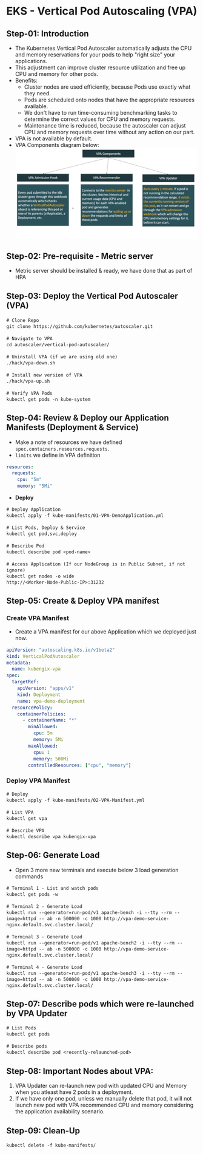# EKS - Vertical Pod Autoscaling (VPA)

## Step-01: Introduction

- The Kubernetes Vertical Pod Autoscaler automatically adjusts the CPU and memory reservations for your pods to help "right size" your applications.
- This adjustment can improve cluster resource utilization and free up CPU and memory for other pods.
- Benefits:
  - Cluster nodes are used efficiently, because Pods use exactly what they need.
  - Pods are scheduled onto nodes that have the appropriate resources available.
  - We don't have to run time-consuming benchmarking tasks to determine the correct values for CPU and memory requests.
  - Maintenance time is reduced, because the autoscaler can adjust CPU and memory requests over time without any action on our part.
- VPA is not available by default.
- VPA Components diagram below:
  ![K8S-VPA.png](K8S-VPA.png)

## Step-02: Pre-requisite - Metric server

- Metric server should be installed & ready, we have done that as part of HPA

## Step-03: Deploy the Vertical Pod Autoscaler (VPA)

```
# Clone Repo
git clone https://github.com/kubernetes/autoscaler.git

# Navigate to VPA
cd autoscaler/vertical-pod-autoscaler/

# Uninstall VPA (if we are using old one)
./hack/vpa-down.sh

# Install new version of VPA
./hack/vpa-up.sh

# Verify VPA Pods
kubectl get pods -n kube-system
```

## Step-04: Review & Deploy our Application Manifests (Deployment & Service)

- Make a note of resources we have defined `spec.containers.resources.requests`.
- `limits` we define in VPA definition

```yml
resources:
  requests:
    cpu: "5m"
    memory: "5Mi"
```

- **Deploy**

```
# Deploy Application
kubectl apply -f kube-manifests/01-VPA-DemoApplication.yml

# List Pods, Deploy & Service
kubectl get pod,svc,deploy

# Describe Pod
kubectl describe pod <pod-name>

# Access Application (If our NodeGroup is in Public Subnet, if not ignore)
kubectl get nodes -o wide
http://<Worker-Node-Public-IP>:31232
```

## Step-05: Create & Deploy VPA manifest

### Create VPA Manifest

- Create a VPA manifest for our above Application which we deployed just now.

```yml
apiVersion: "autoscaling.k8s.io/v1beta2"
kind: VerticalPodAutoscaler
metadata:
  name: kubengix-vpa
spec:
  targetRef:
    apiVersion: "apps/v1"
    kind: Deployment
    name: vpa-demo-deployment
  resourcePolicy:
    containerPolicies:
      - containerName: "*"
        minAllowed:
          cpu: 5m
          memory: 5Mi
        maxAllowed:
          cpu: 1
          memory: 500Mi
        controlledResources: ["cpu", "memory"]
```

### Deploy VPA Manifest

```
# Deploy
kubectl apply -f kube-manifests/02-VPA-Manifest.yml

# List VPA
kubectl get vpa

# Describe VPA
kubectl describe vpa kubengix-vpa
```

## Step-06: Generate Load

- Open 3 more new terminals and execute below 3 load generation commands

```
# Terminal 1 - List and watch pods
kubectl get pods -w

# Terminal 2 - Generate Load
kubectl run --generator=run-pod/v1 apache-bench -i --tty --rm --image=httpd -- ab -n 500000 -c 1000 http://vpa-demo-service-nginx.default.svc.cluster.local/

# Terminal 3 - Generate Load
kubectl run --generator=run-pod/v1 apache-bench2 -i --tty --rm --image=httpd -- ab -n 500000 -c 1000 http://vpa-demo-service-nginx.default.svc.cluster.local/

# Terminal 4 - Generate Load
kubectl run --generator=run-pod/v1 apache-bench3 -i --tty --rm --image=httpd -- ab -n 500000 -c 1000 http://vpa-demo-service-nginx.default.svc.cluster.local/
```

## Step-07: Describe pods which were re-launched by VPA Updater

```
# List Pods
kubectl get pods

# Describe pods
kubectl describe pod <recently-relaunched-pod>
```

## Step-08: Important Nodes about VPA:

1. VPA Updater can re-launch new pod with updated CPU and Memory when you atleast have 2 pods in a deployment.
2. If we have only one pod, unless we manually delete that pod, it will not launch new pod with VPA recommended CPU and memory considering the application availability scenario.

## Step-09: Clean-Up

```
kubectl delete -f kube-manifests/
```
